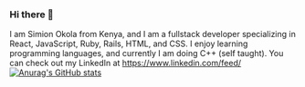 ### Hi there 👋
I am Simion Okola from Kenya, and I am a fullstack developer specializing in React, JavaScript, Ruby, Rails, HTML, and CSS. I enjoy learning programming languages, and currently I am doing C++ (self taught). You can check out my LinkedIn at https://www.linkedin.com/feed/
[![Anurag's GitHub stats](https://github-readme-stats.vercel.app/api?username=sirsimions)](https://github.com/anuraghazra/github-readme-stats)
